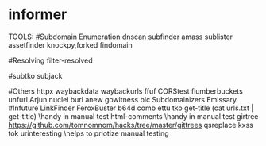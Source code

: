 # informer
TOOLS:
#Subdomain Enumeration
dnscan
subfinder
amass
sublister
assetfinder
knockpy,forked
findomain

#Resolving
filter-resolved

#subtko
subjack

#Others
httpx
waybackdata
waybackurls
ffuf
CORStest
flumberbuckets
unfurl
Arjun
nuclei
burl
anew
gowitness
blc
Subdomainizers
Emissary
#Infuture
LinkFinder
FeroxBuster
b64d
comb
ettu
tko
get-title (cat urls.txt | get-title) \\handy in manual test
html-comments \\handy in manual test
girtree https://github.com/tomnomnom/hacks/tree/master/gittrees
qsreplace
kxss
tok
urinteresting  \\helps to priotize manual testing
